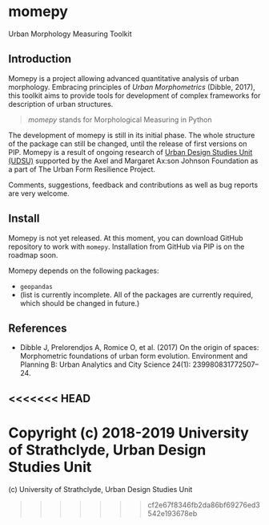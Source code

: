 # momepy
Urban Morphology Measuring Toolkit

## Introduction
Momepy is a project allowing advanced quantitative analysis of urban morphology. Embracing principles of *Urban Morphometrics* (Dibble, 2017), this toolkit aims to provide tools for development of complex frameworks for description of urban structures.

> *momepy* stands for Morphological Measuring in Python

The development of momepy is still in its initial phase. The whole structure of the package can still be changed, until the release of first versions on PIP. Momepy is a result of ongoing research of [Urban Design Studies Unit (UDSU)](http://udsu-strath.com) supported by the Axel and Margaret Ax:son Johnson Foundation as a part of The Urban Form Resilience Project.

Comments, suggestions, feedback and contributions as well as bug reports are very welcome.

## Install
Momepy is not yet released. At this moment, you can download GitHub repository to work with `momepy`. Installation from GitHub via PIP is on the roadmap soon.

Momepy depends on the following packages:
- `geopandas`
- (list is currently incomplete. All of the packages are currently required, which should be changed in future.)

## References
- Dibble J, Prelorendjos A, Romice O, et al. (2017) On the origin of spaces: Morphometric foundations of urban form evolution. Environment and Planning B: Urban Analytics and City Science 24(1): 239980831772507–24.

<<<<<<< HEAD
---
Copyright (c) 2018-2019 University of Strathclyde, Urban Design Studies Unit
=======

(c) University of Strathclyde, Urban Design Studies Unit
>>>>>>> cf2e67f8346fb2da86bf69276ed3542e193678eb
